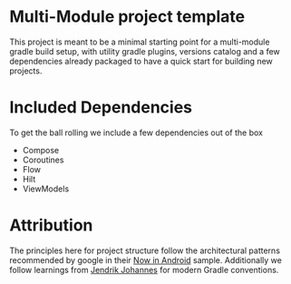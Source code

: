 Multi-Module project template
==============================

This project is meant to be a minimal starting point for a multi-module gradle build setup, with
utility gradle plugins, versions catalog and a few dependencies already packaged to have a quick
start for building new projects.

# Included Dependencies

To get the ball rolling we include a few dependencies out of the box

- Compose
- Coroutines
- Flow
- Hilt
- ViewModels

# Attribution
The principles here for project structure follow the architectural patterns recommended by google in
their [Now in Android](https://github.com/android/nowinandroid/ "Now in Android") sample.
Additionally we follow learnings from [Jendrik Johannes](https://github.com/jjohannes "Jendrik Johannes") for modern Gradle conventions.
